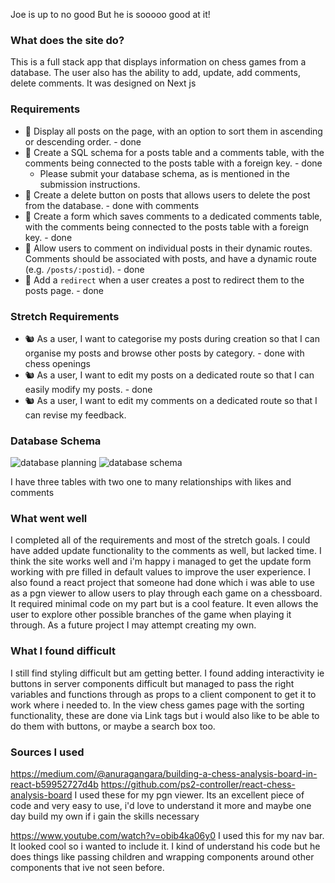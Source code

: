 Joe is up to no good
But he is sooooo good at it!

### What does the site do?

This is a full stack app that displays information on chess games from a database. The user also has the ability to add, update, add comments, delete comments. It was designed on Next js

### Requirements

- 🎯 Display all posts on the page, with an option to sort them in ascending or descending order. - done
- 🎯 Create a SQL schema for a posts table and a comments table, with the comments being connected to the posts table with a foreign key. - done
  - Please submit your database schema, as is mentioned in the submission instructions.
- 🎯 Create a delete button on posts that allows users to delete the post from the database. - done with comments
- 🎯 Create a form which saves comments to a dedicated comments table, with the comments being connected to the posts table with a foreign key. - done
- 🎯 Allow users to comment on individual posts in their dynamic routes. Comments should be associated with posts, and have a dynamic route (e.g. `/posts/:postid`). - done
- 🎯 Add a `redirect` when a user creates a post to redirect them to the posts page. - done

### Stretch Requirements

- 🐿️ As a user, I want to categorise my posts during creation so that I can organise my posts and browse other posts by category. - done with chess openings
- 🐿️ As a user, I want to edit my posts on a dedicated route so that I can easily modify my posts. - done
- 🐿️ As a user, I want to edit my comments on a dedicated route so that I can revise my feedback.

### Database Schema

![database planning](./screenshots/tablePlanning.png)
![database schema](./screenshots/schema.png)

I have three tables with two one to many relationships with likes and comments

### What went well

I completed all of the requirements and most of the stretch goals. I could have added update functionality to the comments as well, but lacked time. I think the site works well and i'm happy i managed to get the update form working with pre filled in default values to improve the user experience.
I also found a react project that someone had done which i was able to use as a pgn viewer to allow users to play through each game on a chessboard. It required minimal code on my part but is a cool feature. It even allows the user to explore other possible branches of the game when playing it through. As a future project I may attempt creating my own.

### What I found difficult

I still find styling difficult but am getting better.
I found adding interactivity ie buttons in server components difficult but managed to pass the right variables and functions through as props to a client component to get it to work where i needed to.
In the view chess games page with the sorting functionality, these are done via Link tags but i would also like to be able to do them with buttons, or maybe a search box too.

### Sources I used

https://medium.com/@anuragangara/building-a-chess-analysis-board-in-react-b59952727d4b
https://github.com/ps2-controller/react-chess-analysis-board
I used these for my pgn viewer. Its an excellent piece of code and very easy to use, i'd love to understand it more and maybe one day build my own if i gain the skills necessary

https://www.youtube.com/watch?v=obib4ka06y0
I used this for my nav bar. It looked cool so i wanted to include it. I kind of understand his code but he does things like passing children and wrapping components around other components that ive not seen before.
